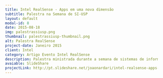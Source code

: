 ```yaml
---
title: Intel RealSense - Apps em uma nova dimensão
subtitle: Palestra na Semana de SI-USP
layout: default
modal-id: 8
date: 2015-08-18
img: palestrassiusp.png
thumbnail: palestrassiusp-thumbnail.png
alt: Palestra RealSense 
project-date: Janeiro 2015
client: Intel
category: Artigo Evento Intel RealSense
description: Palestra ministrada durante a semana de sistemas de informação da USP. Pude explicar sobre as principais funcionalidades da camera e SDK Intel RealSense. 103 pessoas presentes.
avaiable: SlideShare
projectLink: http://pt.slideshare.net/joaonardari/intel-realsense-apps-em-uma-nova-dimenso
---
```

